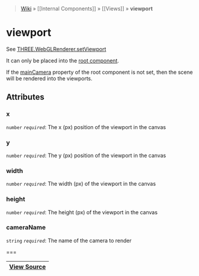 > [Wiki](Home) » [[Internal Components]] » [[Views]] » **viewport**

# viewport

See [THREE.WebGLRenderer.setViewport](http://threejs.org/docs/#Reference/Renderers/WebGLRenderer.setViewport)

It can only be placed into the [root component](React3).

If the [mainCamera](react3#maincamera) property of the root component is
not set, then the scene will be rendered into the viewports.

## Attributes
### x
``` number ``` *``` required ```*: The x (px) position of the viewport in the canvas

### y
``` number ``` *``` required ```*: The y (px) position of the viewport in the canvas

### width
``` number ``` *``` required ```*: The width (px) of the viewport in the canvas

### height
``` number ``` *``` required ```*: The height (px) of the viewport in the canvas

### cameraName
``` string ``` *``` required ```*: The name of the camera to render

===

|**[View Source](../blob/master/src/lib/descriptors/ViewportDescriptor.js)**|
 ---|
